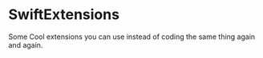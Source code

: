 # SwiftExtensions
 Some Cool extensions you can use instead of coding the same thing again and again.
